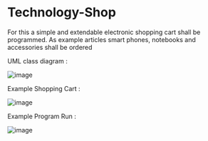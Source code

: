 # Technology-Shop
For this a simple and extendable electronic shopping cart shall be programmed. As example articles smart phones, notebooks and accessories shall be ordered


UML class diagram : 


![image](https://user-images.githubusercontent.com/29509292/140303648-3365838e-88f8-4933-aec0-0ac6b140fbd0.png)


Example Shopping Cart :


![image](https://user-images.githubusercontent.com/29509292/140303733-f2e6231d-dece-46ce-851d-c8da7f4fe45f.png)


Example Program Run :


![image](https://user-images.githubusercontent.com/29509292/140303806-52c5fffe-70f8-4435-94a0-52a3c3aedfdf.png)
